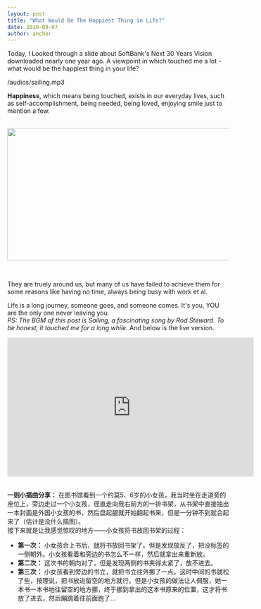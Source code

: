 ```yaml
---
layout: post
title: "What Would Be The Happiest Thing in Life?"
date: 2019-09-07
author: anchor
---
```


Today, I Looked through a slide about SoftBank's Next 30 Years Vision downloaded nearly one year ago. A viewpoint in which touched me a lot - what would be the happiest thing in your life?
<br>

<p>/audios/sailing.mp3</p> 

**Happiness**, which means being touched, exists in our everyday lives, such as self-accomplishment, being needed, being loved, enjoying smile just to mention a few. 
<br>
<br>
<p align="center">
	<img src="{{site.baseurl}}/images/190907/happy.png" width="540"  height="300">
</p>
<br>

They are truely around us, but many of us have failed to achieve them for some reasons like having no time, always being busy with work et al.

Life is a long journey, someone goes, and someone comes. It's you, YOU are the only one never leaving you.
<br>
*PS: The BGM of this post is Sailing, a fascinating song by Rod Steward. To be honest, it touched me for a long while.* And below is the live version. 

<iframe width="560" height="315" src="https://www.youtube.com/embed/5qu86ZdzU_s" frameborder="0" allow="accelerometer; autoplay; encrypted-media; gyroscope; picture-in-picture" allowfullscreen></iframe>
<br>
<br>

**一则小插曲分享：** 在图书馆看到一个约莫5、6岁的小女孩，我当时坐在走道旁的座位上，旁边走过一个小女孩，径直走向我右前方的一排书架，从书架中直接抽出一本封面是外国小女孩的书，然后盘起腿就开始翻起书来，但是一分钟不到就合起来了（估计是没什么插图）。
<br>
接下来就是让我感觉惊叹的地方——小女孩将书放回书架的过程：
* **第一次：** 小女孩合上书后，就将书放回书架了。但是发现放反了，把没标签的一侧朝外。小女孩看着和旁边的书怎么不一样，然后就拿出来重新放。
* **第二次：** 这次书的朝向对了，但是发现两侧的书夹得太紧了，放不进去。
* **第三次：** 小女孩看到旁边的书立，就把书立往外挪了一点。这时中间的书就松了些，按理说，把书放进留空的地方就行。但是小女孩的做法让人佩服，她一本书一本书地往留空的地方挪，终于挪到拿出的这本书原来的位置，这才将书放了进去，然后蹦跳着往前面跑了...

